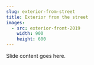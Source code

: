 ```yaml
---
slug: exterior-from-street
title: Exterior from the street
images:
  - src: exterior-front-2019
    width: 900
    height: 600
---
```

Slide content goes here.
